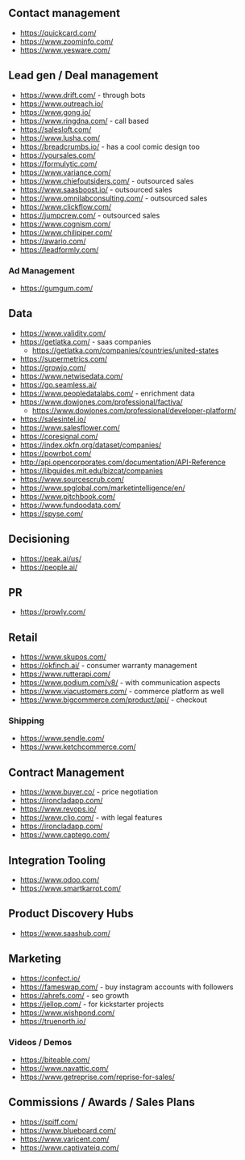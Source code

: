 ## Contact management
* https://quickcard.com/
* https://www.zoominfo.com/
* https://www.yesware.com/

## Lead gen / Deal management
* https://www.drift.com/ - through bots
* https://www.outreach.io/
* https://www.gong.io/
* https://www.ringdna.com/ - call based
* https://salesloft.com/
* https://www.lusha.com/
* https://breadcrumbs.io/ - has a cool comic design too
* https://yoursales.com/
* https://formulytic.com/
* https://www.variance.com/
* https://www.chiefoutsiders.com/ - outsourced sales
* https://www.saasboost.io/ - outsourced sales
* https://www.omnilabconsulting.com/ - outsourced sales
* https://www.clickflow.com/
* https://jumpcrew.com/ - outsourced sales
* https://www.cognism.com/
* https://www.chilipiper.com/
* https://awario.com/
* https://leadformly.com/

### Ad Management
* https://gumgum.com/

## Data
* https://www.validity.com/
* https://getlatka.com/ - saas companies
    * https://getlatka.com/companies/countries/united-states
* https://supermetrics.com/
* https://growjo.com/
* https://www.netwisedata.com/
* https://go.seamless.ai/
* https://www.peopledatalabs.com/ - enrichment data
* https://www.dowjones.com/professional/factiva/
    * https://www.dowjones.com/professional/developer-platform/
* https://salesintel.io/
* https://www.salesflower.com/
* https://coresignal.com/
* https://index.okfn.org/dataset/companies/
* https://powrbot.com/
* http://api.opencorporates.com/documentation/API-Reference
* https://libguides.mit.edu/bizcat/companies
* https://www.sourcescrub.com/
* https://www.spglobal.com/marketintelligence/en/
* https://www.pitchbook.com/
* https://www.fundoodata.com/
* https://spyse.com/

## Decisioning
* https://peak.ai/us/
* https://people.ai/

## PR
* https://prowly.com/

## Retail
* https://www.skupos.com/
* https://okfinch.ai/ - consumer warranty management
* https://www.rutterapi.com/ 
* https://www.podium.com/v8/ - with communication aspects
* https://www.viacustomers.com/ - commerce platform as well
* https://www.bigcommerce.com/product/api/ - checkout 

### Shipping
* https://www.sendle.com/
* https://www.ketchcommerce.com/ 

## Contract Management
* https://www.buyer.co/ - price negotiation 
* https://ironcladapp.com/
* https://www.revops.io/
* https://www.clio.com/ - with legal features
* https://ironcladapp.com/
* https://www.captego.com/

## Integration Tooling
* https://www.odoo.com/
* https://www.smartkarrot.com/

## Product Discovery Hubs
* https://www.saashub.com/

## Marketing
* https://confect.io/
* https://fameswap.com/ - buy instagram accounts with followers
* https://ahrefs.com/ - seo growth
* https://jellop.com/ - for kickstarter projects
* https://www.wishpond.com/
* https://truenorth.io/

### Videos / Demos
* https://biteable.com/
* https://www.navattic.com/
* https://www.getreprise.com/reprise-for-sales/


## Commissions / Awards / Sales Plans
* https://spiff.com/
* https://www.blueboard.com/
* https://www.varicent.com/
* https://www.captivateiq.com/

